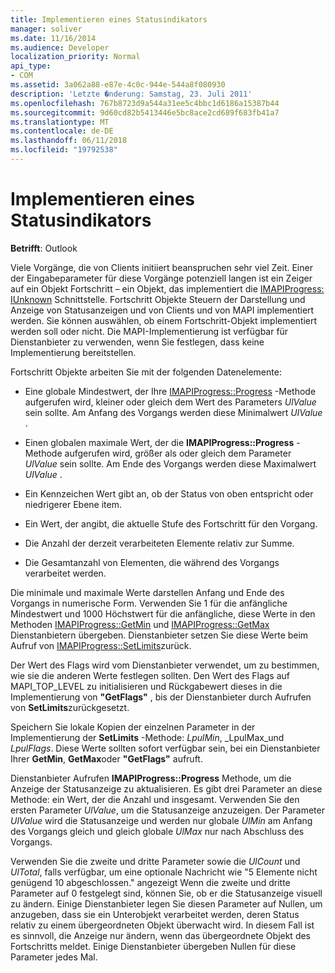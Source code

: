 ```yaml
---
title: Implementieren eines Statusindikators
manager: soliver
ms.date: 11/16/2014
ms.audience: Developer
localization_priority: Normal
api_type:
- COM
ms.assetid: 3a062a88-e87e-4c0c-944e-544a8f080930
description: 'Letzte �nderung: Samstag, 23. Juli 2011'
ms.openlocfilehash: 767b8723d9a544a31ee5c4bbc1d6186a15387b44
ms.sourcegitcommit: 9d60cd82b5413446e5bc8ace2cd689f683fb41a7
ms.translationtype: MT
ms.contentlocale: de-DE
ms.lasthandoff: 06/11/2018
ms.locfileid: "19792538"
---
```

# <a name="implementing-a-progress-indicator"></a>Implementieren eines Statusindikators

  
  
**Betrifft**: Outlook 
  
Viele Vorgänge, die von Clients initiiert beanspruchen sehr viel Zeit. Einer der Eingabeparameter für diese Vorgänge potenziell langen ist ein Zeiger auf ein Objekt Fortschritt – ein Objekt, das implementiert die [IMAPIProgress: IUnknown](imapiprogressiunknown.md) Schnittstelle. Fortschritt Objekte Steuern der Darstellung und Anzeige von Statusanzeigen und von Clients und von MAPI implementiert werden. Sie können auswählen, ob einem Fortschritt-Objekt implementiert werden soll oder nicht. Die MAPI-Implementierung ist verfügbar für Dienstanbieter zu verwenden, wenn Sie festlegen, dass keine Implementierung bereitstellen. 
  
Fortschritt Objekte arbeiten Sie mit der folgenden Datenelemente:
  
- Eine globale Mindestwert, der Ihre [IMAPIProgress::Progress](imapiprogress-progress.md) -Methode aufgerufen wird, kleiner oder gleich dem Wert des Parameters _UlValue_ sein sollte. Am Anfang des Vorgangs werden diese Minimalwert _UlValue_ . 
    
- Einen globalen maximale Wert, der die **IMAPIProgress::Progress** -Methode aufgerufen wird, größer als oder gleich dem Parameter _UlValue_ sein sollte. Am Ende des Vorgangs werden diese Maximalwert _UlValue_ . 
    
- Ein Kennzeichen Wert gibt an, ob der Status von oben entspricht oder niedrigerer Ebene item.
    
- Ein Wert, der angibt, die aktuelle Stufe des Fortschritt für den Vorgang.
    
- Die Anzahl der derzeit verarbeiteten Elemente relativ zur Summe.
    
- Die Gesamtanzahl von Elementen, die während des Vorgangs verarbeitet werden.
    
Die minimale und maximale Werte darstellen Anfang und Ende des Vorgangs in numerische Form. Verwenden Sie 1 für die anfängliche Mindestwert und 1000 Höchstwert für die anfängliche, diese Werte in den Methoden [IMAPIProgress::GetMin](imapiprogress-getmin.md) und [IMAPIProgress::GetMax](imapiprogress-getmax.md) Dienstanbietern übergeben. Dienstanbieter setzen Sie diese Werte beim Aufruf von [IMAPIProgress::SetLimits](imapiprogress-setlimits.md)zurück. 
  
Der Wert des Flags wird vom Dienstanbieter verwendet, um zu bestimmen, wie sie die anderen Werte festlegen sollten. Den Wert des Flags auf MAPI_TOP_LEVEL zu initialisieren und Rückgabewert dieses in die Implementierung von **"GetFlags"** , bis der Dienstanbieter durch Aufrufen von **SetLimits**zurückgesetzt. 
  
Speichern Sie lokale Kopien der einzelnen Parameter in der Implementierung der **SetLimits** -Methode: _LpulMin_, _LpulMax_und _LpulFlags_. Diese Werte sollten sofort verfügbar sein, bei ein Dienstanbieter Ihrer **GetMin**, **GetMax**oder **"GetFlags"** aufruft. 
  
Dienstanbieter Aufrufen **IMAPIProgress::Progress** Methode, um die Anzeige der Statusanzeige zu aktualisieren. Es gibt drei Parameter an diese Methode: ein Wert, der die Anzahl und insgesamt. Verwenden Sie den ersten Parameter _UlValue_, um die Statusanzeige anzuzeigen. Der Parameter _UlValue_ wird die Statusanzeige und werden nur globale _UlMin_ am Anfang des Vorgangs gleich und gleich globale _UlMax_ nur nach Abschluss des Vorgangs. 
  
Verwenden Sie die zweite und dritte Parameter sowie die _UlCount_ und _UlTotal_, falls verfügbar, um eine optionale Nachricht wie "5 Elemente nicht genügend 10 abgeschlossen." angezeigt Wenn die zweite und dritte Parameter auf 0 festgelegt sind, können Sie, ob er die Statusanzeige visuell zu ändern. Einige Dienstanbieter legen Sie diesen Parameter auf Nullen, um anzugeben, dass sie ein Unterobjekt verarbeitet werden, deren Status relativ zu einem übergeordneten Objekt überwacht wird. In diesem Fall ist es sinnvoll, die Anzeige nur ändern, wenn das übergeordnete Objekt des Fortschritts meldet. Einige Dienstanbieter übergeben Nullen für diese Parameter jedes Mal. 
  

